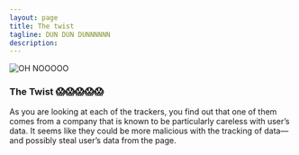 ```yaml
---
layout: page
title: The twist
tagline: DUN DUN DUNNNNNN
description:
---
```


![OH NOOOOO](https://media2.giphy.com/media/FYPNRgBunPH44/giphy.gif)

### The Twist 😱😱😱😱😱

As you are looking at each of the trackers, you find out that one of them comes from a company that is known to be particularly careless with user’s data. It seems like they could be more malicious with the tracking of data— and possibly steal user’s data from the page. 
